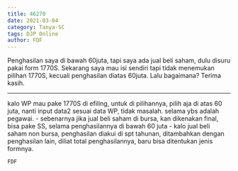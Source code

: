 ```yaml
---
title: 46270
date: 2021-03-04
category: Tanya-SC
tags: DJP Online
author: FDF
---
```


Penghasilan saya di bawah 60juta, tapi saya ada jual beli saham, dulu disuru pakai form 1770S. Sekarang saya mau isi sendiri tapi tidak menemukan pilihan 1770S, kecuali penghasilan diatas 60juta. Lalu bagaimana? Terima kasih.

---

kalo WP mau pake 1770S di efiling, untuk di pilihannya, pilih aja di atas 60 juta, nanti input data2 sesuai data WP, tidak masalah. selama ybs adalah pegawai. - sebenarnya jika jual beli saham di bursa, kan dikenakan final, bisa pake SS, selama penghasilannya di bawah 60 juta - kalo jual beli saham non bursa, penghasilan diakui di spt tahunan, ditambahkan dengan penghasilan lain, diliat total penghasilannya, baru bisa ditentukan jenis formnya.

`FDF`
